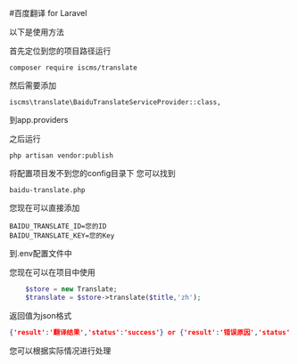 #百度翻译 for Laravel

以下是使用方法

首先定位到您的项目路径运行
```
composer require iscms/translate
```
然后需要添加
```
iscms\translate\BaiduTranslateServiceProvider::class,
```
到app.providers

之后运行
```
php artisan vendor:publish
```
将配置项目发不到您的config目录下
您可以找到
```
baidu-translate.php
```

您现在可以直接添加
```
BAIDU_TRANSLATE_ID=您的ID
BAIDU_TRANSLATE_KEY=您的Key
```
到.env配置文件中

您现在可以在项目中使用
```php
    $store = new Translate;
    $translate = $store->translate($title,'zh');
```
返回值为json格式
```json
{'result':'翻译结果','status':'success'} or {'result':'错误原因','status':'error'}
```
您可以根据实际情况进行处理
